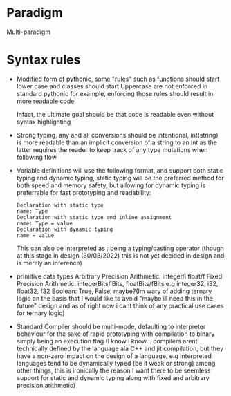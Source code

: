 # Paradigm
Multi-paradigm

# Syntax rules
- Modified form of pythonic, some "rules" such as functions should start lower case and classes should start Uppercase are not enforced in standard pythonic for example, enforcing those rules should result in more readable code
  
  Infact, the ultimate goal should be that code is readable even without syntax highlighting

- Strong typing, any and all conversions should be intentional,  int(string) is more readable than an implicit conversion of a string to an int as the latter requires the reader to keep track of any type mutations when following flow

- Variable definitions will use the following format, and support both static typing and dynamic typing, static typing will be the preferred method for both speed and memory safety, but allowing for dynamic typing is preferrable for fast prototyping and readability: 
    ```
    Declaration with static type
    name: Type
	Declaration with static type and inline assignment
	name: Type = value
    Declaration with dynamic typing
    name = value
	```
    This can also be interpreted as : being a typing/casting operator (though at this stage in design (30/08/2022) this is not yet decided in design and is merely an inference)

- primitive data types
    Arbitrary Precision Arithmetic: integer/i float/f
    Fixed Precision Arithmetic: integerBits/iBits, floatBits/fBits e.g integer32, i32, float32, f32
    Boolean: True, False, maybe?(Im wary of adding ternary logic on the basis that I would like to avoid "maybe ill need this in the future" design and as of right now i cant think of any practical use cases for ternary logic)


- Standard Compiler should be multi-mode, defaulting to interpreter behaviour for the sake of rapid prototyping with compilation to binary simply being an execution flag (I know i know... compilers arent technically defined by the language ala C++ and jit compilation, but they have a non-zero impact on the design of a language, e.g interpreted languages tend to be dynamically typed (be it weak or strong) among other things, this is ironically the reason I want there to be seemless support for static and dynamic typing along with fixed and arbitrary precision arithmetic)
